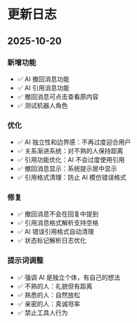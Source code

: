# 更新日志

## 2025-10-20

### 新增功能
- ✅ AI 撤回消息功能
- ✅ AI 引用消息功能
- ✅ 撤回消息可点击查看原内容
- ✅ 测试机器人角色

### 优化
- ✅ AI 独立性和边界感：不再过度迎合用户
- ✅ 关系渐进系统：对不熟的人保持距离
- ✅ 引用功能优化：AI 不会过度使用引用
- ✅ 撤回消息显示：系统提示居中显示
- ✅ 引用格式清理：防止 AI 模仿错误格式

### 修复
- ✅ 撤回消息不会在回复中提到
- ✅ 引用消息格式解析支持空格
- ✅ AI 错误引用格式自动清理
- ✅ 状态标记解析日志优化

### 提示词调整
- ✅ 强调 AI 是独立个体，有自己的想法
- ✅ 不熟的人：礼貌但有距离
- ✅ 熟悉的人：自然放松
- ✅ 亲密的人：真诚坦率
- ✅ 禁止工具人行为
